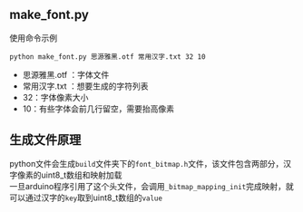 ## make_font.py
使用命令示例
```shell
python make_font.py 思源雅黑.otf 常用汉字.txt 32 10
```
- 思源雅黑.otf ：字体文件
- 常用汉字.txt ：想要生成的字符列表
- 32：字体像素大小
- 10：有些字体会前几行留空，需要抬高像素

## 生成文件原理
python文件会生成`build`文件夹下的`font_bitmap.h`文件，该文件包含两部分，汉字像素的uint8_t数组和映射加载  
一旦arduino程序引用了这个头文件，会调用`_bitmap_mapping_init`完成映射，就可以通过汉字的`key`取到uint8_t数组的`value`